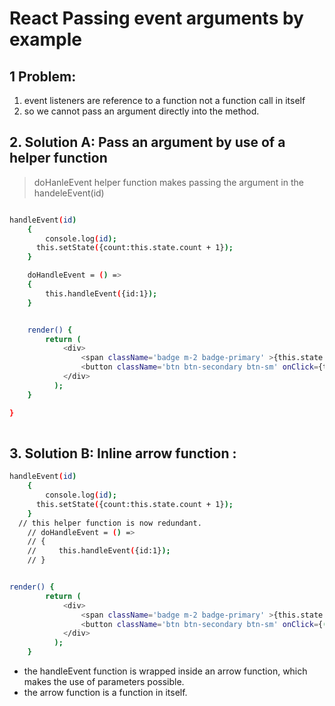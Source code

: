 # React Passing event arguments by example
> 
## 1 Problem:
1. event listeners are reference to a function not a function call in itself 
2. so we cannot pass an argument directly into the method.

## 2. Solution A: Pass an argument by use of a helper function

>doHanleEvent helper function makes passing the argument in the handeleEvent(id) 

```sh

handleEvent(id) 
    {
        console.log(id);
      this.setState({count:this.state.count + 1}); 
    }

    doHandleEvent = () =>
    {
        this.handleEvent({id:1});
    }


    render() { 
        return (
            <div>
                <span className='badge m-2 badge-primary' >{this.state.count}</span>
                <button className='btn btn-secondary btn-sm' onClick={this.doHandleEvent}>increment</button>
            </div>
          );
    }

}
 
```

## 3. Solution B: Inline arrow function :

```sh
handleEvent(id) 
    {
        console.log(id);
      this.setState({count:this.state.count + 1}); 
    }
  // this helper function is now redundant. 
    // doHandleEvent = () =>
    // {
    //     this.handleEvent({id:1});
    // }


render() { 
        return (
            <div>
                <span className='badge m-2 badge-primary' >{this.state.count}</span>
                <button className='btn btn-secondary btn-sm' onClick={() => this.handleEvent({id:1})}>increment</button>
            </div>
          );
    }

```
 - the handleEvent function is wrapped inside an arrow function, which makes the use of parameters possible.
 - the arrow function is a function in itself.   

 
